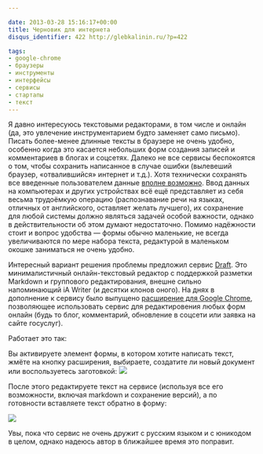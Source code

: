 ```yaml
---

date: 2013-03-28 15:16:17+00:00
title: Черновик для интернета
disqus_identifier: 422 http://glebkalinin.ru/?p=422

tags:
- google-chrome
- браузеры
- инструменты
- интерфейсы
- сервисы
- стартапы
- текст
---
```


Я давно интересуюсь текстовыми редакторами, в том числе и онлайн (да, это увлечение инструментарием будто заменяет само письмо). Писать более-менее длинные тексты в браузере не очень удобно, особенно когда это касается небольших форм создания записей и комментариев в блогах и соцсетях. Далеко не все сервисы беспокоятся о том, чтобы сохранить написанное в случае ошибки (вылевеший браузер, «отвалившийся» интернет и т.д.). Хотя технически сохранять все введенные пользователем данные [вполне возможно](http://en.wikipedia.org/wiki/Web_storage). Ввод данных на компьютерах и других устройствах всё ещё представляет из себя весьма трудоёмкую операцию (распознавание речи на языках, отличных от английского, оставляет желать лучшего), их сохранение для любой системы должно являться задачей особой важности, однако в действительности об этом думают недостаточно. Помимо надёжности стоит и вопрос удобства — формы обычно маленькие, не всегда увеличиваются по мере набора текста, редактурой в маленьком окошке заниматься не очень удобно.

Интересный вариант решения проблемы предложил сервис [Draft](https://draftin.com/). Это минималистичный онлайн-текстовый редактор с поддержкой разметки Markdown и группового редактирования, внешне сильно напоминающий iA Writer (и десятки клонов оного). На днях в дополнение к сервису было выпущено [расширение для Google Chrome](https://chrome.google.com/webstore/detail/draft/amlbbbgcijmiooecobhkjblcdkjldmdk?hl=en-US), позволяющее использовать сервис для редактировения любых форм онлайн (будь то блог, комментарий, обновление в соцсети или заявка на сайте госуслуг).

Работает это так: 

Вы активируете элемент формы, в котором хотите написать текст, жмёте на кнопку расширения, выбираете, создатите ли новый документ или воспользуетесь заготовкой:
![](http://www.glebkalinin.ru/wp-content/uploads/2013/03/Screen+Shot+2013-03-27+at+10.52.28+AM.png)

После этого редактируете текст на сервисе (используя все его возможности, включая markdown и сохранение версий), а по готовности вставляете текст обратно в форму:

![](http://www.glebkalinin.ru/wp-content/uploads/2013/03/Screen-Shot-2013-03-28-at-6.56.25-PM.png)

Увы, пока что сервис не очень дружит с русским языком и с юникодом в целом, однако надеюсь автор в ближайшее время это поправит. 
